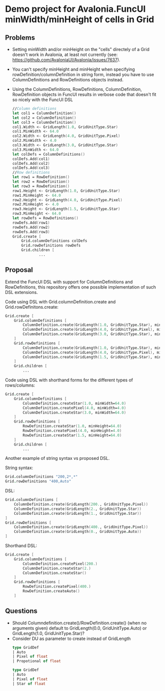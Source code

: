 # Demo project for Avalonia.FuncUI minWidth/minHeight of cells in Grid

## Problems
- Setting minWidth and/or minHeight on the "cells" directely of a Grid doesn't work in Avalonia, at least not currently (see: https://github.com/AvaloniaUI/Avalonia/issues/7637).
- You can't specify minHeight and minHeight when specifying rowDefinition/columnDefinition in string form, instead you have to use ColumnDefinitions and RowDefinitions objects instead.
- Using the ColumnDefinitions, RowDefinitions, ColumnDefinition, RowDefinition objects in FuncUI results in verbose code that doesn't fit so nicely with the FuncUI DSL


    ```fsharp
    //Column definitions
    let col1 = ColumnDefinition()
    let col2 = ColumnDefinition()
    let col3 = ColumnDefinition()
    col1.Width <- GridLength(1.0, GridUnitType.Star)
    col1.MinWidth <- 64.0
    col2.Width <- GridLength(4.0, GridUnitType.Pixel)
    col2.MinWidth <- 4.0
    col3.Width <- GridLength(3.0, GridUnitType.Star)
    col3.MinWidth <- 64.0
    let colDefs = ColumnDefinitions()
    colDefs.Add(col1)
    colDefs.Add(col2)
    colDefs.Add(col3)
    //Row definitions
    let row1 = RowDefinition()
    let row2 = RowDefinition()
    let row3 = RowDefinition()
    row1.Height <- GridLength(1.0, GridUnitType.Star)
    row1.MinHeight <- 64.0
    row2.Height <- GridLength(4.0, GridUnitType.Pixel)
    row2.MinHeight <- 4.0
    row3.Height <- GridLength(1.5, GridUnitType.Star)
    row3.MinHeight <- 64.0
    let rowDefs = RowDefinitions()
    rowDefs.Add(row1)
    rowDefs.Add(row2)
    rowDefs.Add(row3)
    Grid.create [
        Grid.columnDefinitions colDefs
        Grid.rowDefinitions rowDefs
        Grid.children [
                ...
    ```
## Proposal
Extend the FuncUI DSL with support for ColumnDefinitions and RowDefinitions, this repository offers one possible implementation of such DSL extensions.

Code using DSL with Grid.columnDefinition.create and Grid.rowDefinitons.create:
```fsharp
Grid.create [
    Grid.columnDefinitions [
        ColumnDefinition.create(GridLength(1.0, GridUnitType.Star), minWidth = 64.)
        ColumnDefinition.create(GridLength(4.0, GridUnitType.Pixel), minWidth = 4.)
        ColumnDefinition.create(GridLength(3.0, GridUnitType.Star), minWidth = 64.)
    ]
    Grid.rowDefinitions [
        ColumnDefinition.create(GridLength(1.0, GridUnitType.Star), minHeight = 64.)
        ColumnDefinition.create(GridLength(4.0, GridUnitType.Pixel), minHeight = 4.)
        ColumnDefinition.create(GridLength(1.5, GridUnitType.Star), minHeight = 64.)
    ]
    Grid.children [
        ...

```

Code using DSL with shorthand forms for the different types of rows/columns:
```fsharp
Grid.create [
    Grid.columnDefinitions [
        ColumnDefinition.createStar(1.0, minWidth=64.0)
        ColumnDefinition.createPixel(4.0, minWidth=4.0)
        ColumnDefinition.createStar(3.0, minWidth=64.0)
    ]
    Grid.rowDefinitions [
        RowDefinition.createStar(1.0, minHeight=64.0)
        RowDefinition.createPixel(4.0, minHeight=4.0)
        RowDefinition.createStar(1.5, minHeight=64.0)
    ]
    Grid.children [
        ...

```

Another example of string syntax vs proposed DSL.

String syntax:
```fsharp
Grid.columnDefinitions "200,2*,*"
Grid.rowDefinitions "400,Auto"
```

DSL:
```fsharp
Grid.columnDefinitions [
    ColumnDefinition.create(GridLength(200., GridUnitType.Pixel))
    ColumnDefinition.create(GridLength(2., GridUnitType.Star))
    ColumnDefinition.create(GridLength(1., GridUnitType.Star))
]
Grid.rowDefinitions [
    ColumnDefinition.create(GridLength(400., GridUnitType.Pixel))
    ColumnDefinition.create(GridLength(0., GridUnitType.Auto))
]
```
Shorthand DSL:
```fsharp
Grid.create [
    Grid.columnDefinitions [
        ColumnDefinition.createPixel(200.)
        ColumnDefinition.createStar(2.)
        ColumnDefinition.createStar()
    ]
    Grid.rowDefinitions [
        RowDefinition.createPixel(400.)
        RowDefinition.createAuto()
    ]
```

## Questions
- Should Columndefinition.create()/RowDefinition.create() (when no arguments given) default to GridLength(0.0, GridUnitType.Auto) or GridLength(1.0, GridUnitType.Star)?
- Consider DU as parameter to create instead of GridLength
    ```fsharp
    type GridDef
    | Auto
    | Pixel of float
    | Propotional of float
    ```
    ```fsharp
    type GridDef
    | Auto
    | Pixel of float
    | Star of float
    ```

